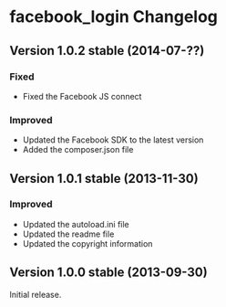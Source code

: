 facebook_login Changelog
========================

Version 1.0.2 stable (2014-07-??)
---------------------------------

### Fixed
- Fixed the Facebook JS connect

### Improved
- Updated the Facebook SDK to the latest version
- Added the composer.json file


Version 1.0.1 stable (2013-11-30)
---------------------------------

### Improved
- Updated the autoload.ini file
- Updated the readme file
- Updated the copyright information


Version 1.0.0 stable (2013-09-30)
---------------------------------

Initial release.